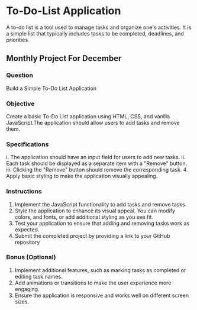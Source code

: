 # To-Do-List Application
A to-do list is a tool used to manage tasks and organize one's activities. It is a simple list that typically includes tasks to be completed, deadlines, and priorities. 

## Monthly Project For December
### Question
Build a Simple To-Do List Application

### Objective 
Create a basic To-Do List application using HTML, CSS, and vanilla JavaScript.The application should allow users to add tasks and remove them.

### Specifications
i. The application should have an input field for users to add new tasks.
ii. Each task should be displayed as a separate item with a "Remove" button.
iii. Clicking the "Remove" button should remove the corresponding task.
4. Apply basic styling to make the application visually appealing.

### Instructions
1. Implement the JavaScript functionality to add tasks and remove tasks.
2. Style the application to enhance its visual appeal. You can modify colors, and fonts, or add additional styling as you see fit.
3. Test your application to ensure that adding and removing tasks work as expected.
4. Submit the completed project by providing a link to your GitHub repository

### Bonus (Optional)
1. Implement additional features, such as marking tasks as completed or editing task names.
2. Add animations or transitions to make the user experience more engaging.
3. Ensure the application is responsive and works well on different screen sizes.

